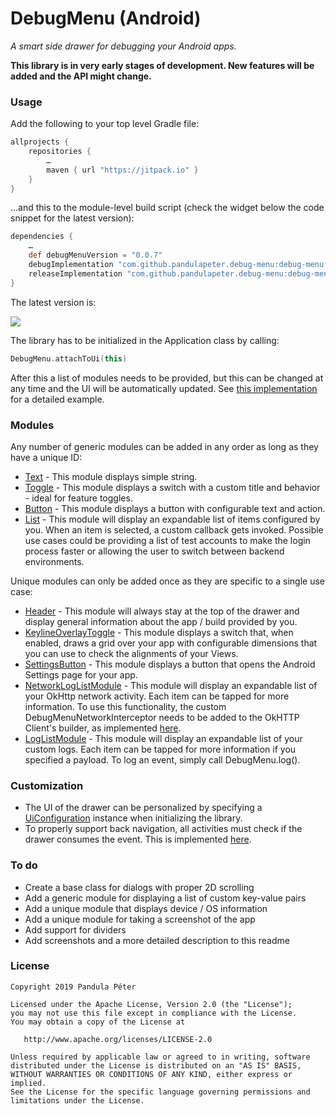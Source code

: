 # DebugMenu (Android)
*A smart side drawer for debugging your Android apps.*

**This library is in very early stages of development. New features will be added and the API might change.**

### Usage
Add the following to your top level Gradle file:

```groovy
allprojects {
    repositories {
        …
        maven { url "https://jitpack.io" }
    }
}
```

...and this to the module-level build script (check the widget below the code snippet for the latest version):

```groovy
dependencies {
    …
    def debugMenuVersion = "0.0.7"
    debugImplementation "com.github.pandulapeter.debug-menu:debug-menu:$debugMenuVersion"
    releaseImplementation "com.github.pandulapeter.debug-menu:debug-menu-noop:$debugMenuVersion"
}
```

The latest version is:


[![](https://jitpack.io/v/pandulapeter/debug-menu.svg)](https://jitpack.io/#pandulapeter/debug-menu)

The library has to be initialized in the Application class by calling:

```kotlin
DebugMenu.attachToUi(this)
```

After this a list of modules needs to be provided, but this can be changed at any time and the UI will be automatically updated. See [this implementation](https://github.com/pandulapeter/debug-menu/blob/master/example/src/main/java/com/pandulapeter/debugMenuExample/DebugMenuExampleApplication.kt) for a detailed example.

### Modules
Any number of generic modules can be added in any order as long as they have a unique ID:
* [Text](https://github.com/pandulapeter/debug-menu/blob/master/debug-menu-core/src/main/java/com/pandulapeter/debugMenuCore/configuration/modules/TextModule.kt) - This module displays simple string.
* [Toggle](https://github.com/pandulapeter/debug-menu/blob/master/debug-menu-core/src/main/java/com/pandulapeter/debugMenuCore/configuration/modules/ToggleModule.kt) - This module displays a switch with a custom title and behavior - ideal for feature toggles.
* [Button](https://github.com/pandulapeter/debug-menu/blob/master/debug-menu-core/src/main/java/com/pandulapeter/debugMenuCore/configuration/modules/ButtonModule.kt) - This module displays a button with configurable text and action.
* [List](https://github.com/pandulapeter/debug-menu/blob/master/debug-menu-core/src/main/java/com/pandulapeter/debugMenuCore/configuration/modules/ListModule.kt) - This module will display an expandable list of items configured by you. When an item is selected, a custom callback gets invoked. Possible use cases could be providing a list of test accounts to make the login process faster or allowing the user to switch between backend environments.

Unique modules can only be added once as they are specific to a single use case:
* [Header](https://github.com/pandulapeter/debug-menu/blob/master/debug-menu-core/src/main/java/com/pandulapeter/debugMenuCore/configuration/modules/HeaderModule.kt) - This module will always stay at the top of the drawer and display general information about the app / build provided by you.
* [KeylineOverlayToggle](https://github.com/pandulapeter/debug-menu/blob/master/debug-menu-core/src/main/java/com/pandulapeter/debugMenuCore/configuration/modules/KeylineOverlayToggleModule.kt) - This module displays a switch that, when enabled, draws a grid over your app with configurable dimensions that you can use to check the alignments of your Views.
* [SettingsButton](https://github.com/pandulapeter/debug-menu/blob/master/debug-menu-core/src/main/java/com/pandulapeter/debugMenuCore/configuration/modules/SettingsButtonModule.kt) - This module displays a button that opens the Android Settings page for your app.
* [NetworkLogListModule](https://github.com/pandulapeter/debug-menu/blob/master/debug-menu-core/src/main/java/com/pandulapeter/debugMenuCore/configuration/modules/NetworkLogListModule.kt) - This module will display an expandable list of your OkHttp network activity. Each item can be tapped for more information. To use this functionality, the custom DebugMenuNetworkInterceptor needs to be added to the OkHTTP Client's builder, as implemented [here](https://github.com/pandulapeter/debug-menu/blob/master/example/src/main/java/com/pandulapeter/debugMenuExample/networking/NetworkingManager.kt).
* [LogListModule](https://github.com/pandulapeter/debug-menu/blob/master/debug-menu-core/src/main/java/com/pandulapeter/debugMenuCore/configuration/modules/LogListModule.kt) - This module will display an expandable list of your custom logs. Each item can be tapped for more information if you specified a payload. To log an event, simply call DebugMenu.log().

### Customization
* The UI of the drawer can be personalized by specifying a [UiConfiguration](https://github.com/pandulapeter/debug-menu/blob/master/debug-menu-core/src/main/java/com/pandulapeter/debugMenuCore/configuration/UiConfiguration.kt) instance when initializing the library.
* To properly support back navigation, all activities must check if the drawer consumes the event. This is implemented [here](https://github.com/pandulapeter/debug-menu/blob/master/example/src/main/java/com/pandulapeter/debugMenuExample/screens/MainActivity.kt).

### To do
* Create a base class for dialogs with proper 2D scrolling
* Add a generic module for displaying a list of custom key-value pairs
* Add a unique module that displays device / OS information
* Add a unique module for taking a screenshot of the app
* Add support for dividers
* Add screenshots and a more detailed description to this readme

### License
```
Copyright 2019 Pandula Péter

Licensed under the Apache License, Version 2.0 (the "License");
you may not use this file except in compliance with the License.
You may obtain a copy of the License at

   http://www.apache.org/licenses/LICENSE-2.0

Unless required by applicable law or agreed to in writing, software
distributed under the License is distributed on an "AS IS" BASIS,
WITHOUT WARRANTIES OR CONDITIONS OF ANY KIND, either express or implied.
See the License for the specific language governing permissions and
limitations under the License.
```